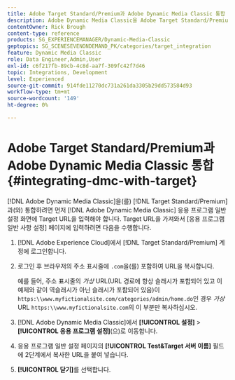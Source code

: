 ```yaml
---
title: Adobe Target Standard/Premium과 Adobe Dynamic Media Classic 통합
description: Adobe Dynamic Media Classic을 Adobe Target Standard/Premium과 통합하는 방법을 알아봅니다.
contentOwner: Rick Brough
content-type: reference
products: SG_EXPERIENCEMANAGER/Dynamic-Media-Classic
geptopics: SG_SCENESEVENONDEMAND_PK/categories/target_integration
feature: Dynamic Media Classic
role: Data Engineer,Admin,User
exl-id: c6f217fb-89cb-4c8d-aa7f-309fc42f7d46
topic: Integrations, Development
level: Experienced
source-git-commit: 914fde11270dc731a261da3305b29dd573584d93
workflow-type: tm+mt
source-wordcount: '149'
ht-degree: 0%

---
```


# Adobe Target Standard/Premium과 Adobe Dynamic Media Classic 통합 {#integrating-dmc-with-target}

[!DNL Adobe Dynamic Media Classic]을(를) [!DNL Target Standard/Premium]과(와) 통합하려면 먼저 [!DNL Adobe Dynamic Media Classic] 응용 프로그램 일반 설정 화면에 Target URL을 입력해야 합니다. Target URL을 가져와서 [응용 프로그램 일반 사항 설정] 페이지에 입력하려면 다음을 수행합니다.

1. [!DNL Adobe Experience Cloud]에서 [!DNL Target Standard/Premium] 계정에 로그인합니다.
1. 로그인 후 브라우저의 주소 표시줄에 `.com`을(를) 포함하여 URL을 복사합니다.

   예를 들어, 주소 표시줄의 *가상* URL(URL 경로에 항상 슬래시가 포함되어 있고 이 예제와 같이 역슬래시가 아닌 슬래시가 포함되어 있음)이 `https:\\www.myfictionalsite.com/categories/admin/home.do`인 경우 *가상* URL `https:\\www.myfictionalsite.com`의 이 부분만 복사하십시오.

1. [!DNL Adobe Dynamic Media Classic]에서 **[!UICONTROL 설정]** > **[!UICONTROL 응용 프로그램 설정]**(으)로 이동합니다.
1. 응용 프로그램 일반 설정 페이지의 **[!UICONTROL Test&amp;Target 서버 이름]** 필드에 2단계에서 복사한 URL을 붙여 넣습니다.
1. **[!UICONTROL 닫기]**&#x200B;를 선택합니다.
